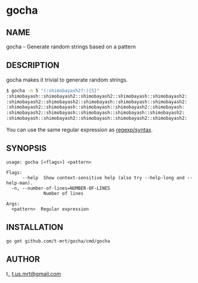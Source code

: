 gocha
=====

NAME
----

gocha - Generate random strings based on a pattern

DESCRIPTION
-----------

gocha makes it trivial to generate random strings.

```bash
$ gocha -n 5 "(:shimobayash2?:){5}"
:shimobayash::shimobayash2::shimobayash2::shimobayash::shimobayash2:
:shimobayash2::shimobayash2::shimobayash::shimobayash::shimobayash2:
:shimobayash2::shimobayash::shimobayash::shimobayash2::shimobayash:
:shimobayash2::shimobayash::shimobayash::shimobayash::shimobayash2:
:shimobayash::shimobayash2::shimobayash::shimobayash2::shimobayash2:
```

You can use the same regular expression as [regexp/syntax](https://golang.org/pkg/regexp/syntax/).

SYNOPSIS
--------

```
usage: gocha [<flags>] <pattern>

Flags:
      --help  Show context-sensitive help (also try --help-long and --help-man).
  -n, --number-of-lines=NUMBER-OF-LINES
              Number of lines

Args:
  <pattern>  Regular expression
```

INSTALLATION
------------

```
go get github.com/t-mrt/gocha/cmd/gocha
```

AUTHOR
------

t_ <t.us.mrt@gmail.com>
